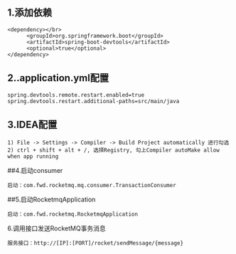 ## 1.添加依赖
```
<dependency></br>
      <groupId>org.springframework.boot</groupId>
      <artifactId>spring-boot-devtools</artifactId>
      <optional>true</optional> 
</dependency>
```

## 2..application.yml配置
```
spring.devtools.remote.restart.enabled=true
spring.devtools.restart.additional-paths=src/main/java
```

## 3.IDEA配置
```
1) File -> Settings -> Compiler -> Build Project automatically 进行勾选
2) ctrl + shift + alt + /, 选择Registry, 勾上Compiler autoMake allow when app running
```

##4.启动consumer
```
启动：com.fwd.rocketmq.mq.consumer.TransactionConsumer
```

##5.启动RocketmqApplication
```
启动：com.fwd.rocketmq.RocketmqApplication
```

6.调用接口发送RocketMQ事务消息
```
服务接口：http://[IP]:[PORT]/rocket/sendMessage/{message}
```